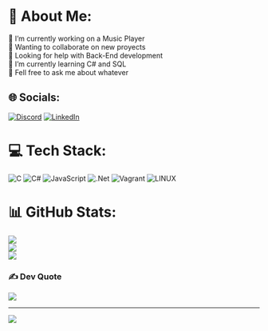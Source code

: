 # 💫 About Me:
🔭 I’m currently working on a Music Player<br>👯 Wanting to collaborate on new proyects<br>🤝 Looking for help with Back-End development<br>🌱 I’m currently learning C# and SQL<br>💬 Fell free to ask me about whatever<br>


## 🌐 Socials:
[![Discord](https://discord.gg/wa2KuH6FyT?logo=discord&logoColor=white)](https://discord.gg/GuidoInsua#1107) [![LinkedIn](https://img.shields.io/badge/LinkedIn-%230077B5.svg?logo=linkedin&logoColor=white)](https://linkedin.com/in/guidoagustininsua) 

# 💻 Tech Stack:
![C](https://img.shields.io/badge/c-%2300599C.svg?style=for-the-badge&logo=c&logoColor=white) ![C#](https://img.shields.io/badge/c%23-%23239120.svg?style=for-the-badge&logo=c-sharp&logoColor=white) ![JavaScript](https://img.shields.io/badge/javascript-%23323330.svg?style=for-the-badge&logo=javascript&logoColor=%23F7DF1E) ![.Net](https://img.shields.io/badge/.NET-5C2D91?style=for-the-badge&logo=.net&logoColor=white) ![Vagrant](https://img.shields.io/badge/vagrant-%231563FF.svg?style=for-the-badge&logo=vagrant&logoColor=white) ![LINUX](https://img.shields.io/badge/Linux-FCC624?style=for-the-badge&logo=linux&logoColor=black)
# 📊 GitHub Stats:
![](https://github-readme-stats.vercel.app/api?username=GuidoInsua&theme=solarized-light&hide_border=false&include_all_commits=true&count_private=true)<br/>
![](https://github-readme-streak-stats.herokuapp.com/?user=GuidoInsua&theme=solarized-light&hide_border=false)<br/>
![](https://github-readme-stats.vercel.app/api/top-langs/?username=GuidoInsua&theme=solarized-light&hide_border=false&include_all_commits=true&count_private=true&layout=compact)

### ✍️ Dev Quote
![](https://quotes-github-readme.vercel.app/api?type=horizontal&theme=dark)

---
[![](https://visitcount.itsvg.in/api?id=GuidoInsua&icon=0&color=5)](https://visitcount.itsvg.in)

<!-- Proudly created with GPRM ( https://gprm.itsvg.in ) -->
